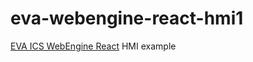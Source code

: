 # eva-webengine-react-hmi1

[EVA ICS WebEngine React](https://github.com/eva-ics/eva-webengine-react) HMI
example
